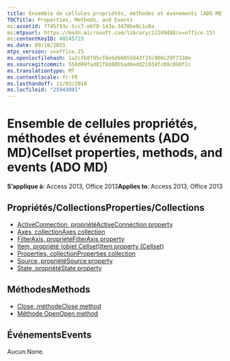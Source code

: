 ```yaml
---
title: Ensemble de cellules propriétés, méthodes et événements (ADO MD)
TOCTitle: Properties, Methods, and Events
ms:assetid: 7745f93c-5cc7-e6f8-143a-3470be0c1c0a
ms:mtpsurl: https://msdn.microsoft.com/library/JJ249488(v=office.15)
ms:contentKeyID: 48545723
ms.date: 09/18/2015
mtps_version: v=office.15
ms.openlocfilehash: 1a2cfb8f95cf8ebd66055043f33c988c29f7330e
ms.sourcegitcommit: 558d09fad81f8d80b5ad0edd21934fc09c098f2c
ms.translationtype: MT
ms.contentlocale: fr-FR
ms.lasthandoff: 11/03/2018
ms.locfileid: "25943891"
---
```

# <a name="cellset-properties-methods-and-events-ado-md"></a><span data-ttu-id="4beaa-102">Ensemble de cellules propriétés, méthodes et événements (ADO MD)</span><span class="sxs-lookup"><span data-stu-id="4beaa-102">Cellset properties, methods, and events (ADO MD)</span></span>

<span data-ttu-id="4beaa-103">**S’applique à**: Access 2013, Office 2013</span><span class="sxs-lookup"><span data-stu-id="4beaa-103">**Applies to**: Access 2013, Office 2013</span></span>

## <a name="propertiescollections"></a><span data-ttu-id="4beaa-104">Propriétés/Collections</span><span class="sxs-lookup"><span data-stu-id="4beaa-104">Properties/Collections</span></span>

- [<span data-ttu-id="4beaa-105">ActiveConnection, propriété</span><span class="sxs-lookup"><span data-stu-id="4beaa-105">ActiveConnection property</span></span>](activeconnection-property-ado-md.md)
- [<span data-ttu-id="4beaa-106">Axes, collection</span><span class="sxs-lookup"><span data-stu-id="4beaa-106">Axes collection</span></span>](axes-collection-ado-md.md)
- [<span data-ttu-id="4beaa-107">FilterAxis, propriété</span><span class="sxs-lookup"><span data-stu-id="4beaa-107">FilterAxis property</span></span>](filteraxis-property-ado-md.md)
- [<span data-ttu-id="4beaa-108">Item, propriété (objet Cellset)</span><span class="sxs-lookup"><span data-stu-id="4beaa-108">Item property (Cellset)</span></span>](item-property-ado-md-cellset.md)
- [<span data-ttu-id="4beaa-109">Properties, collection</span><span class="sxs-lookup"><span data-stu-id="4beaa-109">Properties collection</span></span>](properties-collection-ado.md)
- [<span data-ttu-id="4beaa-110">Source, propriété</span><span class="sxs-lookup"><span data-stu-id="4beaa-110">Source property</span></span>](source-property-ado-md.md)
- [<span data-ttu-id="4beaa-111">State, propriété</span><span class="sxs-lookup"><span data-stu-id="4beaa-111">State property</span></span>](state-property-ado-md.md)

## <a name="methods"></a><span data-ttu-id="4beaa-112">Méthodes</span><span class="sxs-lookup"><span data-stu-id="4beaa-112">Methods</span></span>

- [<span data-ttu-id="4beaa-113">Close, méthode</span><span class="sxs-lookup"><span data-stu-id="4beaa-113">Close method</span></span>](close-method-ado-md.md)
- [<span data-ttu-id="4beaa-114">Méthode Open</span><span class="sxs-lookup"><span data-stu-id="4beaa-114">Open method</span></span>](open-method-ado-md.md)

## <a name="events"></a><span data-ttu-id="4beaa-115">Événements</span><span class="sxs-lookup"><span data-stu-id="4beaa-115">Events</span></span>

<span data-ttu-id="4beaa-116">Aucun.</span><span class="sxs-lookup"><span data-stu-id="4beaa-116">None.</span></span>

